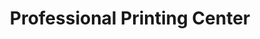 ---
title: "Professional Printing Center"
url: /san-fernando/professional-printing-center/
shop: Kopieren
---